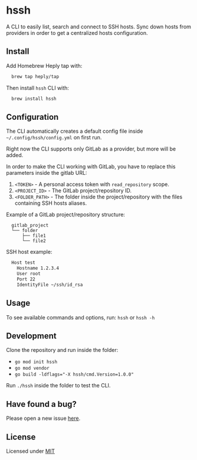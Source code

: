 # hssh

A CLI to easily list, search and connect to SSH hosts. Sync down hosts from providers in order to get a centralized hosts configuration.

## Install

Add Homebrew Heply tap with:

```bash
  brew tap heply/tap
```

Then install `hssh` CLI with:

```bash
  brew install hssh
```

## Configuration

The CLI automatically creates a default config file inside `~/.config/hssh/config.yml` on first run.

Right now the CLI supports only GitLab as a provider, but more will be added.

In order to make the CLI working with GitLab, you have to replace this parameters inside the gitlab URL:

1. `<TOKEN>` - A personal access token with `read_repository` scope.
2. `<PROJECT_ID>` - The GitLab project/repository ID.
3. `<FOLDER_PATH>` - The folder inside the project/repository with the files containing SSH hosts aliases.

Example of a GitLab project/repository structure:

```
  gitlab_project
  └── folder
      ├── file1
      └── file2
```

SSH host example:

```bash
  Host test
    Hostname 1.2.3.4
    User root
    Port 22
    IdentityFile ~/ssh/id_rsa
```

## Usage

To see available commands and options, run: `hssh` or `hssh -h`

## Development

Clone the repository and run inside the folder:

- `go mod init hssh`
- `go mod vendor`
- `go build -ldflags="-X hssh/cmd.Version=1.0.0"`

Run `./hssh` inside the folder to test the CLI.

## Have found a bug?

Please open a new issue [here](https://github.com/heply/hssh/issues).

## License

Licensed under [MIT](./LICENSE)
